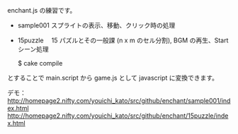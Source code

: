 
enchant.js の練習です。

- sample001  スプライトの表示、移動、クリック時の処理  
- 15puzzle　 15 パズルとその一般課 (n x m のセル分割), BGM の再生、Start シーン処理  

   $ cake compile

とすることで main.script から game.js として javascript に変換できます。

デモ：  
http://homepage2.nifty.com/youichi_kato/src/github/enchant/sample001/index.html  
http://homepage2.nifty.com/youichi_kato/src/github/enchant/15puzzle/index.html  

